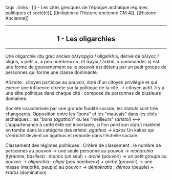 tags : 
links : [[I - Les cités grecques de l'époque archaïque  régimes politiques et société]], [[Initiation à l'histoire ancienne CM 4]], [[Histoire Ancienne]]

****

<h2 style="text-align: center;"> 1 - Les oligarchies </h2>

****

Une oligarchie (du grec ancien ὀλιγαρχία / oligarkhía, dérivé de ὀλίγος / olígos, « petit », « peu nombreux », et ἄρχω / árkhô, « commander ») est une forme de gouvernement où le pouvoir est détenu par un petit groupe de personnes qui forme une classe dominante.

Aristote : citoyen participe au pouvoir, doté d'un citoyen privilégié et qui exerce une influence directe sur la politique de la cité. -> citoyen actif. 
Il y a une élite politique dans chaque cité : composé de personnes de plusieurs domaines.
 
 Société caractérisée par une grande fluidité sociale, les statuts sont très changeants. 
Opposition entre les "bons" et les "mauvais" dans les cités archaïques : 
les "bons (*agathoi*)" ou les "meilleurs" (*aristoi*) <--> 
L'appartenance à cette élite est incertaine, si l'on perd son statut matériel on tombe dans la catégorie des *aristoi*. *agathos -> kakos*
Un kakos qui s'enrichit devient un agathos et remonte dans l'échelle sociale. 

Classement des régimes politiques :
Critère de classement : le nombre de personnes au pouvoir 
-> une seule personne au pouvoir -> *monarchia* (tyrannie, *basileia*) : *manos* (un seul) + *archè* (pouvoir) 
-> un petit groupe au pouvoir -> *oligarchia* ; *oligoi* (peu nombreux) + *archè* (pouvoir)
-> une masse (majorité, peuple) au pouvoir -> *dèmokratia* ; *dèmos* (peuple) + *kratos* (domination)